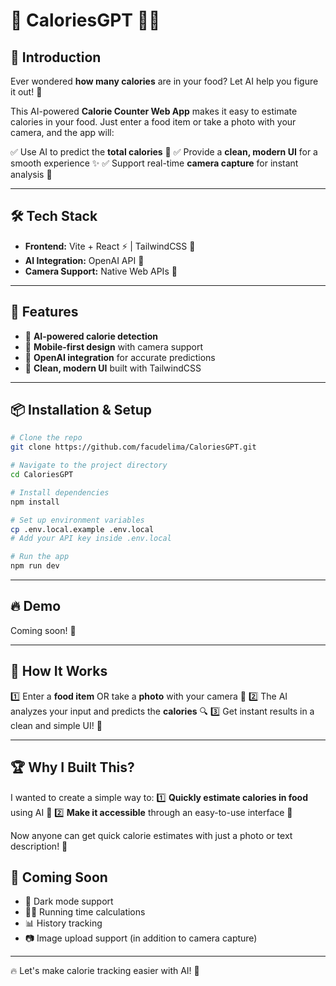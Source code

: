 # 🍔 CaloriesGPT 🏃‍♂️

## 🚀 Introduction
Ever wondered **how many calories** are in your food? Let AI help you figure it out! 🤯

This AI-powered **Calorie Counter Web App** makes it easy to estimate calories in your food. Just enter a food item or take a photo with your camera, and the app will:

✅ Use AI to predict the **total calories** 🍕
✅ Provide a **clean, modern UI** for a smooth experience ✨
✅ Support real-time **camera capture** for instant analysis 📸

---

## 🛠️ Tech Stack
- **Frontend:** Vite + React ⚡ | TailwindCSS 🎨
- **AI Integration:** OpenAI API 🤖
- **Camera Support:** Native Web APIs 📸

---

## 🎯 Features
- 📸 **AI-powered calorie detection**
- 📱 **Mobile-first design** with camera support
- 🤖 **OpenAI integration** for accurate predictions
- 🎨 **Clean, modern UI** built with TailwindCSS

---

## 📦 Installation & Setup
```bash
# Clone the repo
git clone https://github.com/facudelima/CaloriesGPT.git

# Navigate to the project directory
cd CaloriesGPT

# Install dependencies
npm install

# Set up environment variables
cp .env.local.example .env.local
# Add your API key inside .env.local

# Run the app
npm run dev
```

---

## 🔥 Demo
Coming soon! 🚧

---

## 🤖 How It Works
1️⃣ Enter a **food item** OR take a **photo** with your camera 📸
2️⃣ The AI analyzes your input and predicts the **calories** 🔍
3️⃣ Get instant results in a clean and simple UI! 🎯

---

## 🏆 Why I Built This?
I wanted to create a simple way to:
1️⃣ **Quickly estimate calories in food** using AI 🤖
2️⃣ **Make it accessible** through an easy-to-use interface 📱

Now anyone can get quick calorie estimates with just a photo or text description! 🚀

## 🚧 Coming Soon
- 🌙 Dark mode support
- 🏃‍♂️ Running time calculations
- 📊 History tracking
- 📷 Image upload support (in addition to camera capture)

---

🔥 Let's make calorie tracking easier with AI! 🤖
